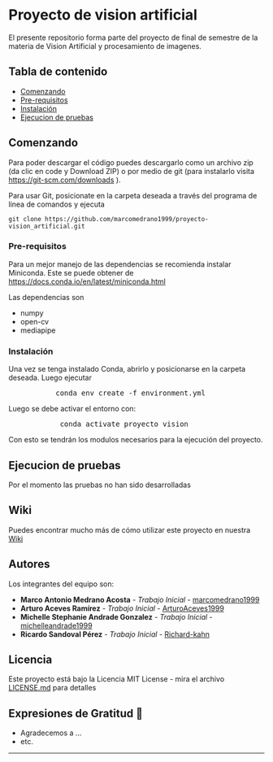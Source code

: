 # Proyecto de vision artificial

El presente repositorio forma parte del proyecto de final de semestre de la materia de Vision Artificial y procesamiento de imagenes.


## Tabla de contenido

- [Comenzando](#comenzando)
- [Pre-requisitos](#pre-requisitos)
- [Instalación](#instalacion)
- [Ejecucion de pruebas](#ejecucion-de-pruebas)



## Comenzando

Para poder descargar el código puedes descargarlo como un archivo zip (da clic en code y Download ZIP) o por medio de git (para instalarlo visita https://git-scm.com/downloads ). 

Para usar Git, posicionate en la carpeta deseada a través del programa de linea de comandos y ejecuta 

`git clone https://github.com/marcomedrano1999/proyecto-vision_artificial.git`


### Pre-requisitos

Para un mejor manejo de las dependencias se recomienda instalar Miniconda. Este se puede obtener de https://docs.conda.io/en/latest/miniconda.html 

Las dependencias son

- numpy
- open-cv
- mediapipe


### Instalación

Una vez se tenga instalado Conda, abrirlo y posicionarse en la carpeta deseada. Luego ejecutar 

<pre>
           conda env create -f environment.yml
</pre>

Luego se debe activar el entorno con: 

<pre>
            conda activate proyecto_vision
</pre>

Con esto se tendrán los modulos necesarios para la ejecución del proyecto. 

## Ejecucion de pruebas

Por el momento las pruebas no han sido desarrolladas

## Wiki

Puedes encontrar mucho más de cómo utilizar este proyecto en nuestra [Wiki](https://github.com/marcomedrano1999/proyecto-vision_artificial/wiki)

## Autores

Los integrantes del equipo son: 

* **Marco Antonio Medrano Acosta** - *Trabajo Inicial* - [marcomedrano1999](https://github.com/marcomedrano1999)
* **Arturo Aceves Ramírez** - *Trabajo Inicial* - [ArturoAceves1999](https://github.com/ArturoAceves1999)
* **Michelle Stephanie Andrade Gonzalez** - *Trabajo Inicial* - [michelleandrade1999](https://github.com/MichelleAndrade1999)
* **Ricardo Sandoval Pérez** - *Trabajo Inicial* - [Richard-kahn](https://github.com/Richard-kahn) 

## Licencia

Este proyecto está bajo la Licencia MIT License - mira el archivo [LICENSE.md](LICENSE.md) para detalles

## Expresiones de Gratitud 🎁

* Agradecemos a ...
* etc.

---